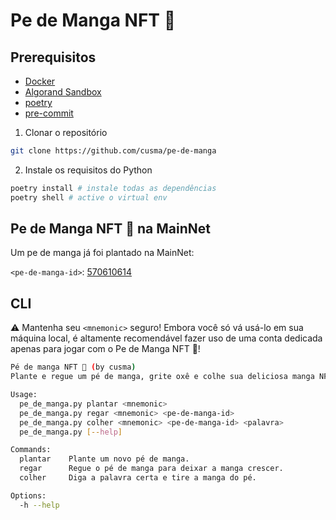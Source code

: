 # Pe de Manga NFT 🥭

## Prerequisitos

- [Docker](https://www.docker.com/)
- [Algorand Sandbox](https://github.com/algorand/sandbox)
- [poetry](https://python-poetry.org/)
- [pre-commit](https://pre-commit.com/)

1. Clonar o repositório

```bash
git clone https://github.com/cusma/pe-de-manga
```

2. Instale os requisitos do Python

```bash
poetry install # instale todas as dependências
poetry shell # active o virtual env
```

## Pe de Manga NFT 🥭 na MainNet
Um pe de manga já foi plantado na MainNet:

`<pe-de-manga-id>`: [570610614](https://algoexplorer.io/application/570610614)

## CLI

⚠️ Mantenha seu `<mnemonic>` seguro! Embora você só vá usá-lo em sua máquina
local, é altamente recomendável fazer uso de uma conta dedicada apenas para
jogar com o Pe de Manga NFT 🥭!

```bash
Pé de manga NFT 🥭 (by cusma)
Plante e regue um pé de manga, grite oxê e colhe sua deliciosa manga NFT!

Usage:
  pe_de_manga.py plantar <mnemonic>
  pe_de_manga.py regar <mnemonic> <pe-de-manga-id>
  pe_de_manga.py colher <mnemonic> <pe-de-manga-id> <palavra>
  pe_de_manga.py [--help]

Commands:
  plantar    Plante um novo pé de manga.
  regar      Regue o pé de manga para deixar a manga crescer.
  colher     Diga a palavra certa e tire a manga do pé.

Options:
  -h --help
```
